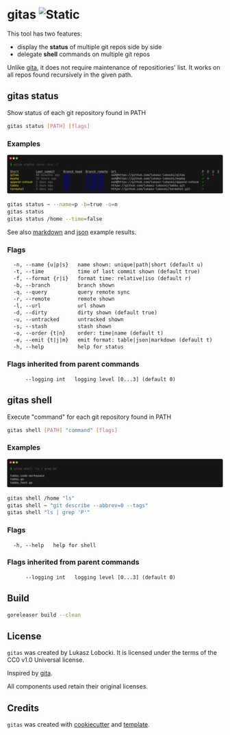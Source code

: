 # gitas ![Static](https://img.shields.io/badge/myjnia-syfon-brown?style=for-the-badge&labelColor=lightgoldenrodyellow)

This tool has two features:

- display the **status** of multiple git repos side by side
- delegate **shell** commands on multiple git repos

Unlike [gita](https://github.com/nosarthur/gita), it does not require maintenance of repositiories' list. It works on all repos found recursively in the given path.

## gitas status

Show status of each git repository found in PATH

```bash
gitas status [PATH] [flags]
```

### Examples

![Alt text](samples/Screenshot_status.png)

```bash
gitas status ~ --name=p -b=true -o=n
gitas status
gitas status /home --time=false
```

See also [markdown](samples/markdown_example.md) and [json](samples/json_example.json) example results.

### Flags

```
  -n, --name {u|p|s}   name shown: unique|path|short (default u)
  -t, --time           time of last commit shown (default true)
  -f, --format {r|i}   format time: relative|iso (default r)
  -b, --branch         branch shown
  -q, --query          query remote sync
  -r, --remote         remote shown
  -l, --url            url shown
  -d, --dirty          dirty shown (default true)
  -u, --untracked      untracked shown
  -s, --stash          stash shown
  -o, --order {t|n}    order: time|name (default t)
  -e, --emit {t|j|m}   emit format: table|json|markdown (default t)
  -h, --help           help for status
```

### Flags inherited from parent commands

```
      --logging int   logging level [0...3] (default 0)
```

## gitas shell

Execute "command" for each git repository found in PATH

```bash
gitas shell [PATH] "command" [flags]
```

### Examples

![Alt text](samples/Screenshot_shell.png)

```bash
gitas shell /home "ls"
gitas shell ~ "git describe --abbrev=0 --tags"
gitas shell "ls | grep 'P'"
```

### Flags

```
  -h, --help   help for shell
```

### Flags inherited from parent commands

```
      --logging int   logging level [0...3] (default 0)
```

## Build

```bash
goreleaser build --clean
```

## License

`gitas` was created by Lukasz Lobocki. It is licensed under the terms of the CC0 v1.0 Universal license.

Inspired by [gita](https://github.com/nosarthur/gita).

All components used retain their original licenses.

## Credits

`gitas` was created with [cookiecutter](https://cookiecutter.readthedocs.io/en/latest/) and [template](https://github.com/lukasz-lobocki/go-cookiecutter).

